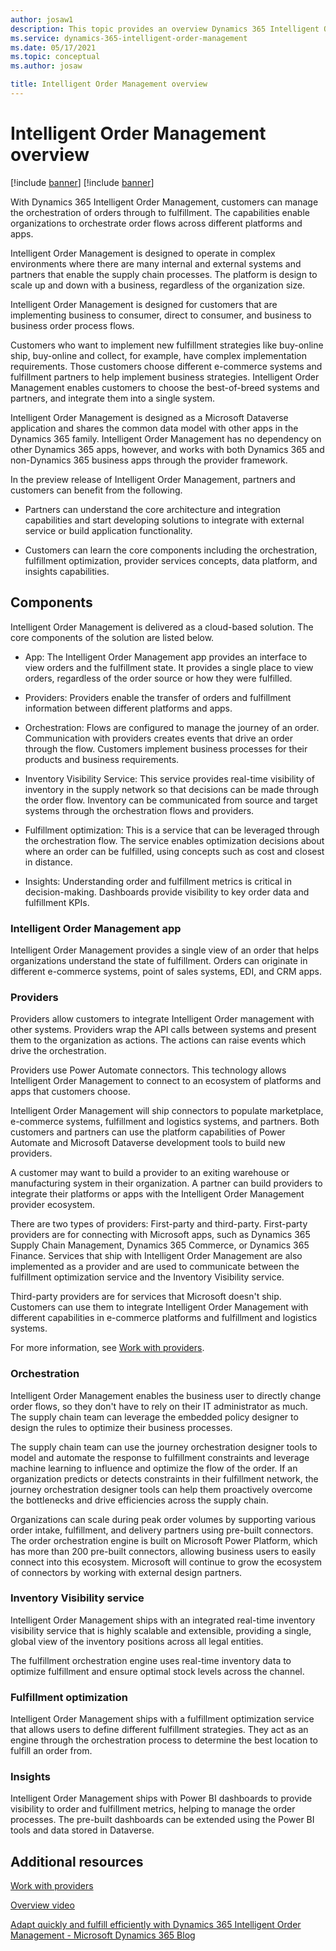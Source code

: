 ```yaml
---
author: josaw1
description: This topic provides an overview Dynamics 365 Intelligent Order Management.
ms.service: dynamics-365-intelligent-order-management
ms.date: 05/17/2021
ms.topic: conceptual
ms.author: josaw

title: Intelligent Order Management overview
---
```



# Intelligent Order Management overview

[!include [banner](includes/banner.md)]
[!include [banner](includes/preview-banner.md)]



With Dynamics 365 Intelligent Order Management, customers can manage the orchestration of orders through to fulfillment. The capabilities enable organizations to orchestrate order flows across different platforms and apps.

Intelligent Order Management is designed to operate in complex environments where there are many internal and external systems and partners that enable the supply chain processes. The platform is design to scale up and down with a business, regardless of the organization size.

Intelligent Order Management is designed for customers that are implementing business to consumer, direct to consumer, and business to business order process flows.

Customers who want to implement new fulfillment strategies like buy-online ship, buy-online and collect, for example, have complex implementation requirements. Those customers choose different e-commerce systems and fulfillment partners to help implement business strategies. Intelligent Order Management enables customers to choose the best-of-breed systems and partners, and integrate them into a single system.

Intelligent Order Management is designed as a Microsoft Dataverse application and shares the common data model with other apps in the Dynamics 365  family. Intelligent Order Management has no dependency on other Dynamics 365 apps, however, and works with both Dynamics 365 and non-Dynamics 365 business apps through the provider framework.

In the preview release of Intelligent Order Management, partners and customers can benefit from the following.

-   Partners can understand the core architecture and integration capabilities and start developing solutions to integrate with external service or build application functionality.

-   Customers can learn the core components including the orchestration, fulfillment optimization, provider services concepts, data platform, and insights capabilities.

## Components

Intelligent Order Management is delivered as a cloud-based solution. The core components of the solution are listed below.

-   App: The Intelligent Order Management app provides an interface to view orders and the fulfillment state. It provides a single place to view orders, regardless of the order source or how they were fulfilled.

-   Providers: Providers enable the transfer of orders and fulfillment information between different platforms and apps.

-   Orchestration: Flows are configured to manage the journey of an order. Communication with providers creates events that drive an order through the flow. Customers implement business processes for their products and business requirements.

-   Inventory Visibility Service: This service provides real-time visibility of inventory in the supply network so that decisions can be made through the order flow. Inventory can be communicated from source and target systems through the orchestration flows and providers.

-   Fulfillment optimization: This is a service that can be leveraged through the orchestration flow. The service enables optimization decisions about where an order can be fulfilled, using concepts such as cost and closest in distance.

-   Insights: Understanding order and fulfillment metrics is critical in decision-making. Dashboards provide visibility to key order data and fulfillment KPIs.

### Intelligent Order Management app

Intelligent Order Management provides a single view of an order that helps organizations understand the state of fulfillment. Orders can originate in different e-commerce systems, point of sales systems, EDI, and CRM apps.

### Providers

Providers allow customers to integrate Intelligent Order management with other systems. Providers wrap the API calls between systems and present them to the organization as actions. The actions can raise events which drive the orchestration.

Providers use Power Automate connectors. This technology allows Intelligent Order Management to connect to an ecosystem of platforms and apps that customers choose.

Intelligent Order Management will ship connectors to populate marketplace, e-commerce systems, fulfillment and logistics systems, and partners. Both customers and partners can use the platform capabilities of Power Automate and Microsoft Dataverse development tools to build new providers.

A customer may want to build a provider to an exiting warehouse or manufacturing system in their organization. A partner can build providers to integrate their platforms or apps with the Intelligent Order Management provider ecosystem.

There are two types of providers: First-party and third-party. First-party providers are for connecting with Microsoft apps, such as Dynamics 365 Supply Chain Management, Dynamics 365 Commerce, or Dynamics 365 Finance. Services that ship with Intelligent Order Management are also implemented as a provider and are used to communicate between the fulfillment optimization service and the Inventory Visibility service.

Third-party providers are for services that Microsoft doesn't ship. Customers can use them to integrate Intelligent Order Management with different capabilities in e-commerce platforms and fulfillment and logistics systems.

For more information, see [Work with providers](work-providers.md).

### Orchestration

Intelligent Order Management enables the business user to directly change order flows, so they don't have to rely on their IT administrator as much. The supply chain team can leverage the embedded policy designer to design the rules to optimize their business processes.

The supply chain team can use the journey orchestration designer tools to model and automate the response to fulfillment constraints and leverage machine learning to influence and optimize the flow of the order. If an organization predicts or detects constraints in their fulfillment network, the journey orchestration designer tools can help them proactively overcome the bottlenecks and drive efficiencies across the supply chain.

Organizations can scale during peak order volumes by supporting various order intake, fulfillment, and delivery partners using pre-built connectors. The order orchestration engine is built on Microsoft Power Platform, which has more than 200 pre-built connectors, allowing business users to easily connect into this ecosystem. Microsoft will continue to grow the ecosystem of connectors by working with external design partners.

### Inventory Visibility service

Intelligent Order Management ships with an integrated real-time inventory visibility service that is highly scalable and extensible, providing a single, global view of the inventory positions across all legal entities.

The fulfillment orchestration engine uses real-time inventory data to optimize fulfillment and ensure optimal stock levels across the channel.

### Fulfillment optimization

Intelligent Order Management ships with a fulfillment optimization service that allows users to define different fulfillment strategies. They act as an engine through the orchestration process to determine the best location to fulfill an order from.

### Insights

Intelligent Order Management ships with Power BI dashboards to provide visibility to order and fulfillment metrics, helping to manage the order processes. The pre-built dashboards can be extended using the Power BI tools and data stored in Dataverse.

## Additional resources

[Work with providers](work-providers.md)

[Overview video](https://www.youtube.com/watch?v=X73HzFPrBb0&feature=youtu.be)

[Adapt quickly and fulfill efficiently with Dynamics 365 Intelligent Order Management - Microsoft Dynamics 365 Blog](https://cloudblogs.microsoft.com/dynamics365/bdm/2021/03/02/adapt-quickly-and-fulfill-efficiently-with-dynamics-365-intelligent-order-management/)
